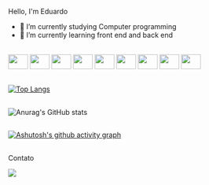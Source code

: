 Hello, I'm Eduardo
- 🔭 I’m currently studying Computer programming 
- 📒 I’m currently learning front end and back end
  
<div style="display: inline_block"><br>
  <img height="30" width="40" src="https://cdn.jsdelivr.net/gh/devicons/devicon@latest/icons/angular/angular-original.svg">
  <img height="30" width="40" src="https://cdn.jsdelivr.net/gh/devicons/devicon@latest/icons/typescript/typescript-original.svg">
  <img height="30" width="40" src="https://cdn.jsdelivr.net/gh/devicons/devicon@latest/icons/javascript/javascript-original.svg" />
  <img height="30" width="40" src="https://cdn.jsdelivr.net/gh/devicons/devicon@latest/icons/csharp/csharp-original.svg" />
  <img height="30" width="40" src="https://cdn.jsdelivr.net/gh/devicons/devicon@latest/icons/html5/html5-original.svg" />
  <img height="30" width="40" src="https://cdn.jsdelivr.net/gh/devicons/devicon@latest/icons/css3/css3-original.svg" />
  <img height="30" width="40" src="https://cdn.jsdelivr.net/gh/devicons/devicon@latest/icons/sass/sass-original.svg" />
  <img height="30" width="40" src="https://cdn.jsdelivr.net/gh/devicons/devicon@latest/icons/nodejs/nodejs-original-wordmark.svg" />
  <img height="30" width="40" src="https://cdn.jsdelivr.net/gh/devicons/devicon@latest/icons/microsoftsqlserver/microsoftsqlserver-original-wordmark.svg" />
</div>
  
  ##
[![Top Langs](https://github-readme-stats.vercel.app/api/top-langs/?username=EduardoVizicato&layout=donut&theme=tokyonight)](https://github.com/anuraghazra/github-readme-stats)
##
![Anurag's GitHub stats](https://github-readme-stats.vercel.app/api?username=EduardoVizicato&show_icons=true&theme=tokyonight)
##
[![Ashutosh's github activity graph](https://github-readme-activity-graph.vercel.app/graph?username=EduardoVizicato&theme=react-dark)](https://github.com/ashutosh00710/github-readme-activity-graph)
##
Contato
<div> 
  <a href = "mailto:eduardovizicato@gmail.com"><img src="https://img.shields.io/badge/-Gmail-%23333?style=for-the-badge&logo=gmail&logoColor=white" target="_blank"></a>
</div>

